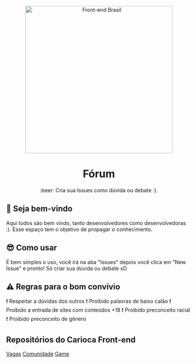 
<p  align="center">
<img  src="https://avatars0.githubusercontent.com/u/65979933?s=200&v=4"  width="400"  alt="Front-end Brasil">
</p>

<h1  align="center">Fórum</h1>

<p  align="center">:beer: Cria sua Issues como dúvida ou debate :).</p>

  

## :new_moon_with_face: Seja bem-vindo

Aqui todos são bem vindo, tanto desenvolvedores como desenvolvedoras :). Esse espaço tem o objetivo de propagar o conhecimento.

## :sunglasses: Como usar

É bem simples o uso, você irá na aba "Issues" depois você clica em "New Issue"
e pronto! Só criar sua dúvida ou debate xD

## :warning: Regras para o bom convívio 

 :heavy_exclamation_mark: Respeitar a dúvidas dos outros
:heavy_exclamation_mark: Proibido palavras de baixo calão
 :heavy_exclamation_mark: Proibido a entrada de sites com conteúdos +18 
 :heavy_exclamation_mark: Proibido preconceito racial
 :heavy_exclamation_mark: Proibido preconceito de gênero

  

  


 
  

## Repositórios do Carioca Front-end

  

[Vagas](https://github.com/cariocafrontend/vagas)
[Comunidade](https://github.com/cariocafrontend/comunidade)
[Game](https://github.com/cariocafrontend/game)
